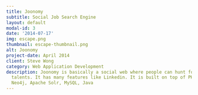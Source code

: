 ```yaml
---
title: Joonomy
subtitle: Social Job Search Engine
layout: default
modal-id: 3
date: '2014-07-17'
img: escape.png
thumbnail: escape-thumbnail.png
alt: Joonomy
project-date: April 2014
client: Steve Wong
category: Web Application Development
description: Joonomy is basically a social web where people can hunt for jobs and
  talents. It has many features like Linkedin. It is built on top of PHP, JavaScript,
  Neo4j, Apache Solr, MySQL, Java
---
```


